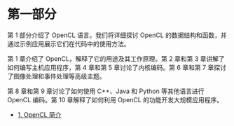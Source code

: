# 第一部分

第 1 部分介绍了 OpenCL 语言。我们将详细探讨 OpenCL 的数据结构和函数，并通过示例应用展示它们在代码中的使用方法。

第 1 章介绍了 OpenCL，解释了它的用途及其工作原理。第 2 章和第 3 章讲解了如何编写主机应用程序，第 4 章和第 5 章讨论了内核编码。第 6 章和第 7 章探讨了图像处理和事件处理等高级主题。

第 8 章和第 9 章讨论了如何使用 C++、Java 和 Python 等其他语言进行 OpenCL 编码。第 10 章解释了如何利用 OpenCL 的功能开发大规模应用程序。

+ [1. OpenCL 简介](./ch01.md)